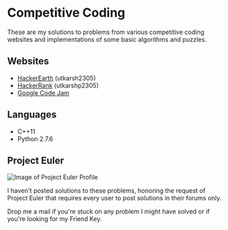 # Competitive Coding
These are my solutions to problems from various competitive coding websites and implementations of some basic algorithms and puzzles.
## Websites
* [HackerEarth](https://www.hackerearth.com/) (utkarsh2305)
* [HackerRank](https://www.hackerrank.com/) (utkarshp2305)
* [Google Code Jam](https://code.google.com/codejam/)
## Languages
* C++11
* Python 2.7.6
## Project Euler
![Image of Project Euler Profile](https://projecteuler.net/profile/utkarsh_23.png)

I haven't posted solutions to these problems, honoring the request of Project Euler that requires every user to post solutions in their forums only.

Drop me a mail if you're stuck on any problem I might have solved or if you're looking for my Friend Key.

